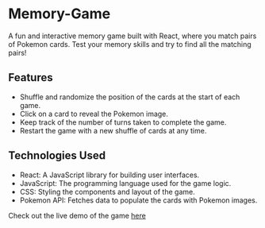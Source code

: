 # Memory-Game
A fun and interactive memory game built with React, where you match pairs of Pokemon cards. Test your memory skills and try to find all the matching pairs!

## Features

- Shuffle and randomize the position of the cards at the start of each game.
- Click on a card to reveal the Pokemon image.
- Keep track of the number of turns taken to complete the game.
- Restart the game with a new shuffle of cards at any time.

## Technologies Used

- React: A JavaScript library for building user interfaces.
- JavaScript: The programming language used for the game logic.
- CSS: Styling the components and layout of the game.
- Pokemon API: Fetches data to populate the cards with Pokemon images.

Check out the live demo of the game [here](https://memory-game-gustavo-alzuru.netlify.app/)

